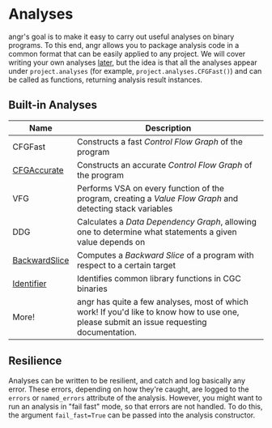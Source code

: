 # Analyses

angr's goal is to make it easy to carry out useful analyses on binary programs.
To this end, angr allows you to package analysis code in a common format that can be easily applied to any project.
We will cover writing your own analyses [later](analysis_writing.md), but the idea is that all the analyses appear under `project.analyses` (for example, `project.analyses.CFGFast()`) and can be called as functions, returning analysis result instances.

## Built-in Analyses

| Name                                        | Description                                                                                                                               |
| --------                                    | -------------                                                                                                                             |
| CFGFast                                     | Constructs a fast *Control Flow Graph* of the program                                                                                     |
| [CFGAccurate](analyses/cfg_accurate.md)     | Constructs an accurate *Control Flow Graph* of the program                                                                                |
| VFG                                         | Performs VSA on every function of the program, creating a *Value Flow Graph* and detecting stack variables                                |
| DDG                                         | Calculates a *Data Dependency Graph*, allowing one to determine what statements a given value depends on                                  |
| [BackwardSlice](analyses/backward_slice.md) | Computes a *Backward Slice* of a program with respect to a certain target                                                                 |
| [Identifier](analyses/identifier.md)        | Identifies common library functions in CGC binaries                                                                                       |
| More!                                       | angr has quite a few analyses, most of which work! If you'd like to know how to use one, please submit an issue requesting documentation. |

## Resilience

Analyses can be written to be resilient, and catch and log basically any error.
These errors, depending on how they're caught, are logged to the `errors` or `named_errors` attribute of the analysis.
However, you might want to run an analysis in "fail fast" mode, so that errors are not handled.
To do this, the argument `fail_fast=True` can be passed into the analysis constructor.
